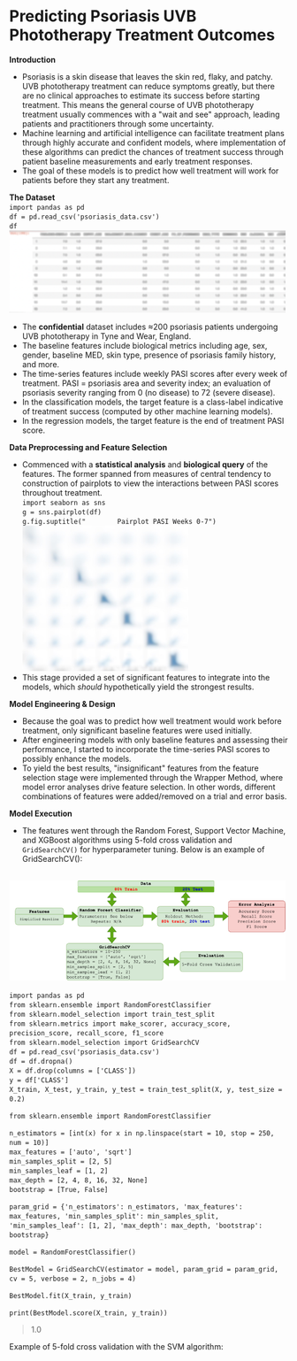 # Predicting Psoriasis UVB Phototherapy Treatment Outcomes

  **Introduction**
- Psoriasis is a skin disease that leaves the skin red, flaky, and patchy.  UVB phototherapy treatment can reduce symptoms greatly, but there are no clinical approaches to estimate its success before starting treatment.  This means the general course of UVB phototherapy treatment usually commences with a "wait and see" approach, leading patients and practitioners through some uncertainty.
- Machine learning and artificial intelligence can facilitate treatment plans through highly accurate and confident models, where implementation of these algorithms can predict the chances of treatment success through patient baseline measurements and early treatment responses.  
- The goal of these models is to predict how well treatment will work for patients before they start any treatment.
 
 **The Dataset** <br />
 `import pandas as pd` <br />
 `df = pd.read_csv('psoriasis_data.csv')` <br />
 `df` <br />
 <img src="/blurred_dataset.png" width="500">
 - The <b>confidential</b> dataset includes ≈200 psoriasis patients undergoing UVB phototherapy in Tyne and Wear, England.
 - The baseline features include biological metrics including age, sex, gender, baseline MED, skin type, presence of psoriasis family history, and more.
 - The time-series features include weekly PASI scores after every week of treatment. PASI = psoriasis area and severity index; an evaluation of psoriasis severity ranging from 0 (no disease) to 72 (severe disease).
 - In the classification models, the target feature is a class-label indicative of treatment success (computed by other machine learning models).
 - In the regression models, the target feature is the end of treatment PASI score.
 
 **Data Preprocessing and Feature Selection** <br />
 - Commenced with a <b>statistical analysis</b> and <b>biological query</b> of the features.  The former spanned from measures of central tendency to construction of pairplots to view the interactions between PASI scores throughout treatment. <br />
 `import seaborn as sns` <br />
`g = sns.pairplot(df)` <br />
`g.fig.suptitle("        Pairplot PASI Weeks 0-7")` <br />
<img src="/pairplot.jpg" width = "300"> <br />
- This stage provided a set of significant features to integrate into the models, which <i>should</i> hypothetically yield the strongest results.

**Model Engineering & Design**
- Because the goal was to predict how well treatment would work before treatment, only significant baseline features were used initially.
- After engineering models with only baseline features and assessing their performance, I started to incorporate the time-series PASI scores to possibly enhance the models.
- To yield the best results, "insignificant" features from the feature selection stage were implemented through the Wrapper Method, where model error analyses drive feature selection.  In other words, different combinations of features were added/removed on a trial and error basis.

**Model Execution**
- The features went through the Random Forest, Support Vector Machine, and XGBoost algorithms using 5-fold cross validation and `GridSearchCV()` for hyperparameter tuning.  Below is an example of GridSearchCV(): <br />
     <br />
 <img src="/5-fold_cross_validation.png" width="500">
     
`import pandas as pd` <br />
`from sklearn.ensemble import RandomForestClassifier` <br />
`from sklearn.model_selection import train_test_split` <br />
`from sklearn.metrics import make_scorer, accuracy_score, precision_score, recall_score, f1_score` <br />
`from sklearn.model_selection import GridSearchCV` <br/>
 `df = pd.read_csv('psoriasis_data.csv')` <br />
 `df = df.dropna()` <br />
`X = df.drop(columns = ['CLASS'])` <br />
`y = df['CLASS']` <br />
`X_train, X_test, y_train, y_test = train_test_split(X, y, test_size = 0.2)` <br />

`from sklearn.ensemble import RandomForestClassifier` <br />

`n_estimators = [int(x) for x in np.linspace(start = 10, stop = 250, num = 10)]`<br />
`max_features = ['auto', 'sqrt']`<br />
`min_samples_split = [2, 5]` <br/>
`min_samples_leaf = [1, 2]` <br />
`max_depth = [2, 4, 8, 16, 32, None]`<br />
`bootstrap = [True, False]`<br />

`param_grid = {'n_estimators': n_estimators,
             'max_features': max_features,
             'min_samples_split': min_samples_split,
             'min_samples_leaf': [1, 2],
              'max_depth': max_depth,
              'bootstrap': bootstrap}` <br />
              
 `model = RandomForestClassifier()` <br />
 
`BestModel = GridSearchCV(estimator = model, param_grid = param_grid, cv = 5, verbose = 2, n_jobs = 4)` <br/>

`BestModel.fit(X_train, y_train)` <br/>

`print(BestModel.score(X_train, y_train))` <br/>
> 1.0 <br />


Example of 5-fold cross validation with the SVM algorithm: <br />

              
              


  
 
 
 
 
